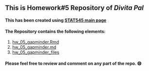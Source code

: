## This is Homework#5 Repository of *Divita Pal*

#### This has been created using [STAT545 main page](http://stat545.com/Classroom/)

#### The Repository contains the following elements:
1. [hw_05_gapminder.Rmd](https://github.com/STAT545-UBC-students/hw02-divita95/blob/master/hw02_gapminder.Rmd)
2. [hw_05_gapminder.md](https://github.com/STAT545-UBC-students/hw02-divita95/blob/master/hw02_gapminder.md)
3. [hw_05_gapminder_files](https://github.com/STAT545-UBC-students/hw02-divita95/tree/master/hw02_gapminder_files)

#### Please feel free to review and comment on any part of the repo. :smile:
